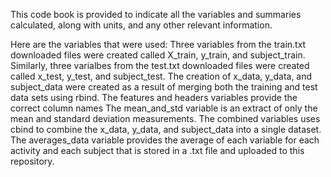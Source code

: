 This code book is provided to indicate all the variables and summaries calculated, along with units, and any other relevant information.

Here are the variables that were used:
Three variables from the train.txt downloaded files were created called X_train, y_train, and subject_train.
Similarly, three varialbes from the test.txt downloaded files were created called x_test, y_test, and subject_test.
The creation of x_data, y_data, and subject_data were created as a result of merging both the training and test data sets using rbind.
The features and headers variables provide the correct column names
The mean_and_std variable is an extract of only the mean and standard deviation measurements.
The combined variables uses cbind to combine the x_data, y_data, and subject_data into a single dataset.
The averages_data variable provides the average of each variable for each activity and each subject that is stored in a .txt file and uploaded to this repository.
